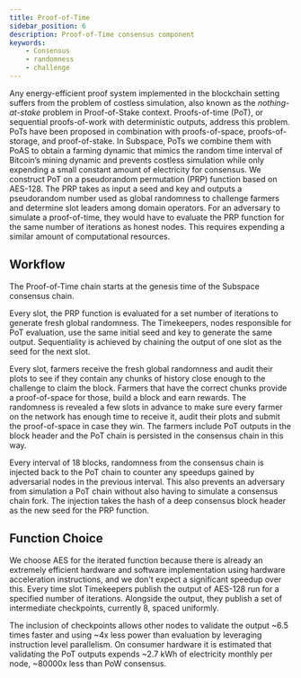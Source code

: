 ```yaml
---
title: Proof-of-Time
sidebar_position: 6
description: Proof-of-Time consensus component
keywords:
    - Consensus
    - randomness
    - challenge
---
```

Any energy-efficient proof system implemented in the blockchain setting suffers from the problem of costless simulation, also known as the *nothing-at-stake* problem in Proof-of-Stake context. Proofs-of-time (PoT), or sequential proofs-of-work with deterministic outputs, address this problem. PoTs have been proposed in combination with proofs-of-space, proofs-of-storage, and proof-of-stake. In Subspace, PoTs we combine them with PoAS to obtain a farming dynamic that mimics the random time interval of Bitcoin’s mining dynamic and prevents costless simulation while only expending a small constant amount of electricity for consensus. 
We construct PoT on a pseudorandom permutation (PRP) function based on AES-128. The PRP takes as input a seed and key and outputs a pseudorandom number used as global randomness to challenge farmers and determine slot leaders among domain operators. For an adversary to simulate a proof-of-time, they would have to evaluate the PRP function for the same number of iterations as honest nodes. This requires expending a similar amount of computational resources.

## Workflow

The Proof-of-Time chain starts at the genesis time of the Subspace consensus chain. 

Every slot, the PRP function is evaluated for a set number of iterations to generate fresh global randomness. The Timekeepers, nodes responsible for PoT evaluation, use the same initial seed and key to generate the same output. Sequentiality is achieved by chaining the output of one slot as the seed for the next slot.

Every slot, farmers receive the fresh global randomness and audit their plots to see if they contain any chunks of history close enough to the challenge to claim the block. Farmers that have the correct chunks provide a proof-of-space for those, build a block and earn rewards. The randomness is revealed a few slots in advance to make sure every farmer on the network has enough time to receive it, audit their plots and submit the proof-of-space in case they win. The farmers include PoT outputs in the block header and the PoT chain is persisted in the consensus chain in this way.

Every interval of 18 blocks, randomness from the consensus chain is injected back to the PoT chain to counter any speedups gained by adversarial nodes in the previous interval. This also prevents an adversary from simulation a PoT chain without also having to simulate a consensus chain fork. The injection takes the hash of a deep consensus block header as the new seed for the PRP function.

<!-- ![ProofOfTimeChallenges](../../../src/Images/PoTChallenges.png) -->

## Function Choice
We choose AES for the iterated function because there is already an extremely efficient hardware and software implementation using hardware acceleration instructions, and we don't expect a significant speedup over this.
Every time slot Timekeepers publish the output of AES-128 run for a specified number of iterations. Alongside the output, they publish a set of intermediate checkpoints, currently 8, spaced uniformly. 

<!-- ![ProofOfTime](../../../src/Images/ProofofTime.png) -->

The inclusion of checkpoints allows other nodes to validate the output ~6.5 times faster and using ~4x less power than evaluation by leveraging instruction level parallelism.
On consumer hardware it is estimated that validating the PoT outputs expends ~2.7 kWh of electricity monthly per node, ~80000x less than PoW consensus.
